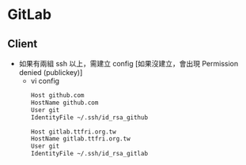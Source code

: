 # GitLab
## Client
- 如果有兩組 ssh 以上，需建立 config [如果沒建立，會出現 Permission denied (publickey)]
    - vi config
        ```txt
        Host github.com
        HostName github.com
        User git
        IdentityFile ~/.ssh/id_rsa_github

        Host gitlab.ttfri.org.tw
        HostName gitlab.ttfri.org.tw
        User git
        IdentityFile ~/.ssh/id_rsa_gitlab
        ```